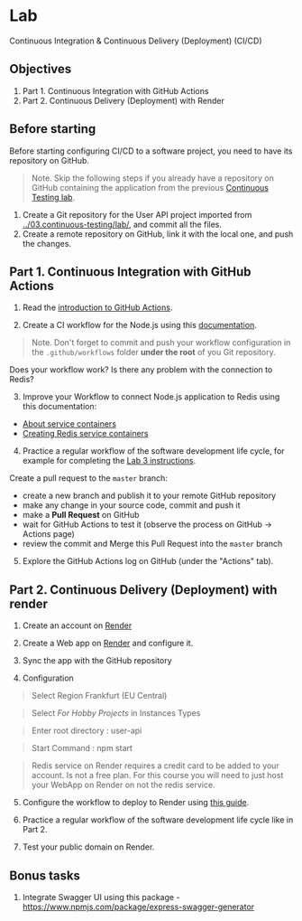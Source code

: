 
# Lab

Continuous Integration & Continuous Delivery (Deployment) (CI/CD)

## Objectives

1. Part 1. Continuous Integration with GitHub Actions
2. Part 2. Continuous Delivery (Deployment) with Render

## Before starting

Before starting configuring CI/CD to a software project, you need to have its repository on GitHub.

> Note. Skip the following steps if you already have a repository on GitHub containing the application from the previous [Continuous Testing lab](../04.continuous-testing/lab.md).

1. Create a Git repository for the User API project imported from [../03.continuous-testing/lab/](../03.continuous-testing/lab/), and commit all the files.
2. Create a remote repository on GitHub, link it with the local one, and push the changes.

## Part 1. Continuous Integration with GitHub Actions

1. Read the [introduction to GitHub Actions](https://docs.github.com/en/actions/learn-github-actions/introduction-to-github-actions).

2. Create a CI workflow for the Node.js using this [documentation](https://docs.github.com/en/actions/guides/building-and-testing-nodejs).

> Note. Don't forget to commit and push your workflow configuration in the `.github/workflows` folder **under the root** of you Git repository.

Does your workflow work? Is there any problem with the connection to Redis?

3. Improve your Workflow to connect Node.js application to Redis using this documentation:
  - [About service containers](https://docs.github.com/en/actions/guides/about-service-containers)
  - [Creating Redis service containers](https://docs.github.com/en/actions/guides/creating-redis-service-containers)

4. Practice a regular workflow of the software development life cycle, for example for completing the [Lab 3 instructions](../03.continuous-testing/lab.md).

Create a pull request to the `master` branch:

- create a new branch and publish it to your remote GitHub repository
- make any change in your source code, commit and push it
- make a **Pull Request** on GitHub
- wait for GitHub Actions to test it (observe the process on GitHub -> Actions page)
- review the commit and Merge this Pull Request into the `master` branch

5. Explore the GitHub Actions log on GitHub (under the "Actions" tab).

## Part 2. Continuous Delivery (Deployment) with render

1. Create an account on [Render](https://render.com/)

2. Create a Web app on [Render](https://dashboard.render.com/) and configure it.

3. Sync the app with the GitHub repository

4. Configuration

> Select Region Frankfurt (EU Central)

> Select *For Hobby Projects* in Instances Types

> Enter root directory : user-api

> Start Command : npm start

> Redis service on Render requires a credit card to be added to your account. Is not a free plan. For this course you will need to just host your WebApp on Render on not the redis service.

5. Configure the workflow to deploy to Render using [this guide](https://render.com/docs/deploy-hooks).

6. Practice a regular workflow of the software development life cycle like in Part 2.

7. Test your public domain on Render.

## Bonus tasks

1. Integrate Swagger UI using this package - https://www.npmjs.com/package/express-swagger-generator
